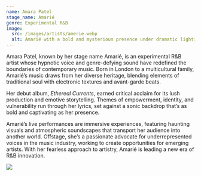 ```yaml
---
name: Amara Patel
stage_name: Amarié
genre: Experimental R&B
image:
  src: /images/artists/amerie.webp
  alt: Amarié with a bold and mysterious presence under dramatic lighting
---
```

Amara Patel, known by her stage name Amarié, is an experimental R&B artist whose hypnotic voice and genre-defying sound have redefined the boundaries of contemporary music. Born in London to a multicultural family, Amarié’s music draws from her diverse heritage, blending elements of traditional soul with electronic textures and avant-garde beats.

Her debut album, *Ethereal Currents*, earned critical acclaim for its lush production and emotive storytelling. Themes of empowerment, identity, and vulnerability run through her lyrics, set against a sonic backdrop that’s as bold and captivating as her presence.

Amarié’s live performances are immersive experiences, featuring haunting visuals and atmospheric soundscapes that transport her audience into another world. Offstage, she’s a passionate advocate for underrepresented voices in the music industry, working to create opportunities for emerging artists. With her fearless approach to artistry, Amarié is leading a new era of R&B innovation.

![](/images/uploads/ente3.03_48_21_07.still012.jpg)
